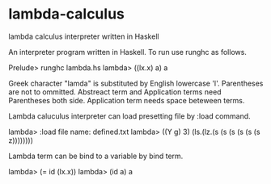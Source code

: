 # lambda-calculus
lambda calculus interpreter written in Haskell

An interpreter program written in Haskell. To run use runghc as follows.

Prelude> runghc lambda.hs
lambda> ((lx.x) a)
a

Greek character "lamda" is substituted by English lowercase 'l'. Parentheses are not to ommitted. Abstreact term and Application terms need Parentheses both side. Application term needs space beteween terms.

Lambda caluculus interpreter can load presetting file by :load command.

lambda> :load
file name: defined.txt
lambda> ((Y g) 3)
(ls.(lz.(s (s (s (s (s (s z))))))))

Lambda term can be bind to a variable by bind term.

lambda> (= id (lx.x))
lambda> (id a)
a
